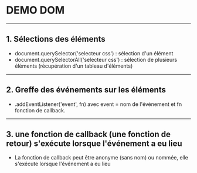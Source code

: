 # DEMO DOM

---

## 1. Sélections des éléments

- document.querySelector('selecteur css') : sélection d'un élément
- document.querySelectorAll('selecteur css') : sélection de plusieurs éléments (récupération d'un tableau d'éléments)

---

## 2. Greffe des événements sur les éléments

- .addEventListener('event', fn) avec event = nom de l'événement et fn fonction de callback. 

---

## 3. une fonction de callback (une fonction de retour) s'exécute lorsque l'événement a eu lieu

- La fonction de callback peut être anonyme (sans nom) ou nommée, elle s'exécute lorsque l'événement a eu lieu